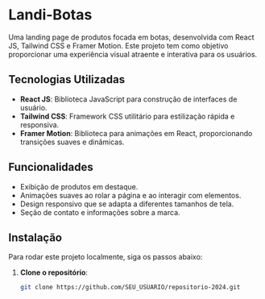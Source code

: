# Landi-Botas

Uma landing page de produtos focada em botas, desenvolvida com React JS, Tailwind CSS e Framer Motion. Este projeto tem como objetivo proporcionar uma experiência visual atraente e interativa para os usuários.

## Tecnologias Utilizadas

- **React JS**: Biblioteca JavaScript para construção de interfaces de usuário.
- **Tailwind CSS**: Framework CSS utilitário para estilização rápida e responsiva.
- **Framer Motion**: Biblioteca para animações em React, proporcionando transições suaves e dinâmicas.

## Funcionalidades

- Exibição de produtos em destaque.
- Animações suaves ao rolar a página e ao interagir com elementos.
- Design responsivo que se adapta a diferentes tamanhos de tela.
- Seção de contato e informações sobre a marca.

## Instalação

Para rodar este projeto localmente, siga os passos abaixo:

1. **Clone o repositório**:
   ```bash
   git clone https://github.com/SEU_USUARIO/repositorio-2024.git